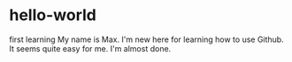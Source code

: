 # hello-world
first learning
My name is Max. I'm new here for learning how to use Github. It seems quite easy for me. I'm almost done.
